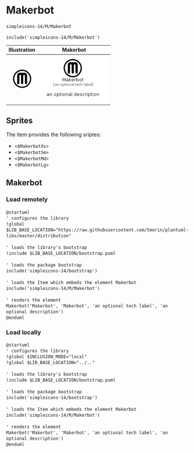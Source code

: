 # Makerbot


```text
simpleicons-14/M/Makerbot
```

```text
include('simpleicons-14/M/Makerbot')
```



| Illustration | Makerbot |
| :---: | :---: |
| ![illustration for Illustration](../../simpleicons-14/M/Makerbot.png) | ![illustration for Makerbot](../../simpleicons-14/M/Makerbot.Local.png) |



## Sprites
The item provides the following sriptes:

- `<$MakerbotXs>`
- `<$MakerbotSm>`
- `<$MakerbotMd>`
- `<$MakerbotLg>`





## Makerbot

### Load remotely
```plantuml
@startuml
' configures the library
!global $LIB_BASE_LOCATION="https://raw.githubusercontent.com/tmorin/plantuml-libs/master/distribution"

' loads the library's bootstrap
!include $LIB_BASE_LOCATION/bootstrap.puml

' loads the package bootstrap
include('simpleicons-14/bootstrap')

' loads the Item which embeds the element Makerbot
include('simpleicons-14/M/Makerbot')

' renders the element
Makerbot('Makerbot', 'Makerbot', 'an optional tech label', 'an optional description')
@enduml
```

### Load locally
```plantuml
@startuml
' configures the library
!global $INCLUSION_MODE="local"
!global $LIB_BASE_LOCATION="../.."

' loads the library's bootstrap
!include $LIB_BASE_LOCATION/bootstrap.puml

' loads the package bootstrap
include('simpleicons-14/bootstrap')

' loads the Item which embeds the element Makerbot
include('simpleicons-14/M/Makerbot')

' renders the element
Makerbot('Makerbot', 'Makerbot', 'an optional tech label', 'an optional description')
@enduml
```

